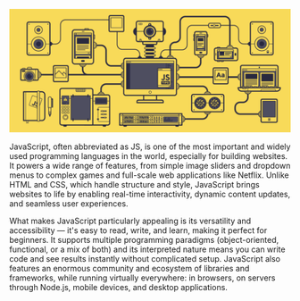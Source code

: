 ![JavaScript](https://raw.githubusercontent.com/jshub/.github/main/assets/javascript.gif)

JavaScript, often abbreviated as JS, is one of the most important and widely used programming languages in the world, especially for building websites. It powers a wide range of features, from simple image sliders and dropdown menus to complex games and full-scale web applications like Netflix. Unlike HTML and CSS, which handle structure and style, JavaScript brings websites to life by enabling real-time interactivity, dynamic content updates, and seamless user experiences.

What makes JavaScript particularly appealing is its versatility and accessibility — it's easy to read, write, and learn, making it perfect for beginners. It supports multiple programming paradigms (object-oriented, functional, or a mix of both) and its interpreted nature means you can write code and see results instantly without complicated setup. JavaScript also features an enormous community and ecosystem of libraries and frameworks, while running virtually everywhere: in browsers, on servers through Node.js, mobile devices, and desktop applications.
